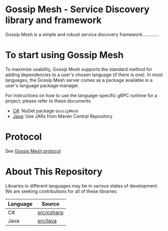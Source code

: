 Gossip Mesh - Service Discovery library and framework
=====================================================

Gossip Mesh is a simple and robust service discovery framework.............

# To start using Gossip Mesh

To maximize usability, Gossip Mesh supports the standard method for adding dependencies to a user's chosen language (if there is one).
In most languages, the Gossip Mesh server comes as a package available in a user's language package manager.

For instructions on how to use the language-specific gRPC runtime for a project, please refer to these documents

 * [C#](src/csharp): NuGet package `GossipMesh`
 * [Java](src/java): Use JARs from Maven Central Repository

# Protocol

See [Gossip Mesh protocol](doc/PROTOCOL.md)

# About This Repository

Libraries in different languages may be in various states of development. We are seeking contributions for all of these libraries:

| Language                | Source                              |
|-------------------------|-------------------------------------|
| C#                      | [src/csharp](src/csharp)            |
| Java                    | [src/java](src/java)                |